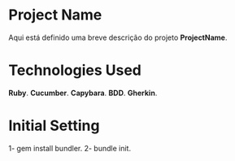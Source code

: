  # Project Name

Aqui está definido uma breve descrição do projeto **ProjectName**.

# Technologies Used

**Ruby**.
**Cucumber**.
**Capybara**.
**BDD**.
**Gherkin**.

# Initial Setting

1- gem install bundler.
2- bundle init.